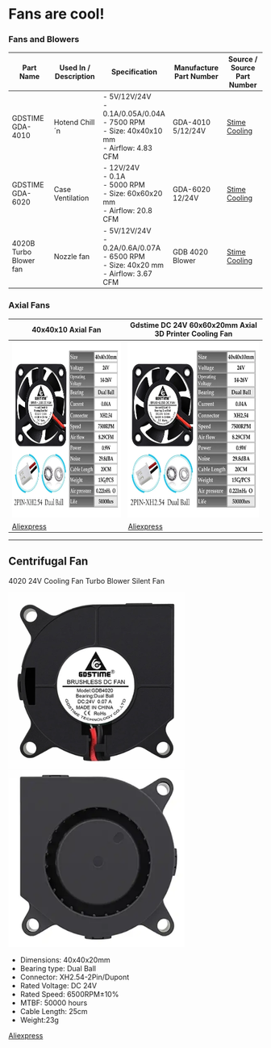 # Fans are cool!

### Fans and Blowers

| Part Name | Used In / Description | Specification | Manufacture Part Number | Source / Source Part Number |
|-----------|-----------------------|---------------|-------------------------|-----------------------------|
| GDSTIME<br> GDA-4010 | Hotend Chill´n | - 5V/12V/24V<br>- 0.1A/0.05A/0.04A<br>- 7500 RPM<br>- Size: 40x40x10 mm<br>- Airflow: 4.83 CFM |GDA-4010 5/12/24V | [Stime Cooling](https://www.aliexpress.us/item/2251832540325686.html) |
| GDSTIME<br> GDA-6020 | Case Ventilation | - 12V/24V<br>- 0.1A<br>- 5000 RPM<br>- Size: 60x60x20 mm<br>- Airflow: 20.8 CFM |GDA-6020 12/24V | [Stime Cooling](https://www.aliexpress.us/item/3256805058829666.html) |
| 4020B Turbo Blower fan | Nozzle fan | - 5V/12V/24V<br>- 0.2A/0.6A/0.07A<br>- 6500 RPM<br>- Size: 40x20 mm<br>- Airflow: 3.67 CFM | GDB 4020 Blower | [Stime Cooling](https://www.aliexpress.us/item/3256801278415934.html) |

### Axial Fans
| 40x40x10 Axial Fan | Gdstime DC 24V 60x60x20mm Axial 3D Printer Cooling Fan |
|-----|-----|
| <img src="../images/Gdstime-24V-40x40x10mm.webp" width=350 height=350 title="Fan" /> |  <img src="../images/Gdstime-24V-60x60x20mm.webp" width=350 height=350 title="Fan" /> |  
| [Aliexpress](https://www.aliexpress.us/item/2251832540325686.html) | [Aliexpress](https://www.aliexpress.us/item/2251832540325686.html) |
---


## Centrifugal Fan

4020 24V Cooling Fan Turbo Blower Silent Fan  

<img src="../images/Gdstime.webp" width=350 height=350 title="Fan" /> <img src="../images/Gdstime-b.webp" width=350 height=350 title="Fan" />  

  * Dimensions: 40x40x20mm  
  * Bearing type: Dual Ball
  * Connector: XH2.54-2Pin/Dupont 
  * Rated Voltage: DC 24V 
  * Rated Speed: 6500RPM±10% 
  * MTBF: 50000 hours 
  * Cable Length: 25cm
  * Weight:23g

 [Aliexpress](https://www.aliexpress.us/item/3256801278415934.html) 

 